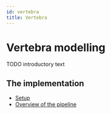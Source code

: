 ```yaml
---
id: vertebra
title: Vertebra
---
```


# Vertebra modelling

TODO introductory text

## The implementation

* [Setup](/case-studies/vertebra/setup)
* [Overview of the pipeline](/case-studies/vertebra/pipeline-overview)